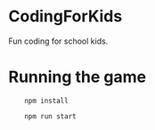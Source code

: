 # CodingForKids
Fun coding for school kids. 

# Running the game
```
    npm install 

    npm run start
```